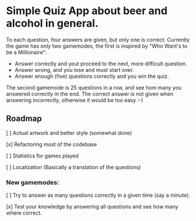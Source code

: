 # Simple Quiz App about beer and alcohol in general. 

To each question, four answers are given, but only one is correct. 
Currently the game has only two gamemodes, the first is inspired by "Who Want's to be a Millionaire": 

- Answer correctly and yout proceed to the next, more difficult question. 
- Answer wrong, and you lose and must start over. 
- Answer enough (five) questions correctly and you win the quiz. 

The second gamemode is 25 questions in a row, and see hom many you answered correctly in the end. 
The correct answer is not given when answering incorrectly, otherwise it would be too easy :-) 

## Roadmap
[ ] Actual artwork and better style (somewhat done)

[x] Refactoring most of the codebase

[ ] Statistics for games played 

[ ] Localization (Basically a translation of the questions)




### New gamemodes: 

[ ] Try to answer as many questions correctly in a given time (say a minute). 

[x] Test your knowledge by answering all questions and see how many where correct. 


